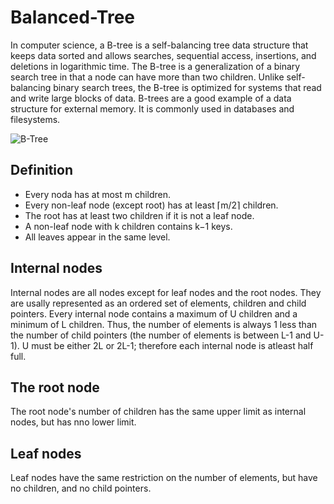 # Balanced-Tree

In computer science, a B-tree is a self-balancing tree data structure that keeps data sorted and allows searches, sequential access, insertions, and deletions in logarithmic time. The B-tree is a generalization of a binary search tree in that a node can have more than two children. Unlike self-balancing binary search trees, the B-tree is optimized for systems that read and write large blocks of data. B-trees are a good example of a data structure for external memory. It is commonly used in databases and filesystems.

![B-Tree](http://bluerwhite.org/btree/tree-search.gif)

## Definition

- Every noda has at most m children.
- Every non-leaf node (except root) has at least ⌈m/2⌉ children.
- The root has at least two children if it is not a leaf node.
- A non-leaf node with k children contains k−1 keys.
- All leaves appear in the same level.

## Internal nodes

Internal nodes are all nodes except for leaf nodes and the root nodes. They are usally represented as an ordered set of elements, children and child pointers. Every internal node contains a maximum of U children and a minimum of L children. Thus, the number of elements is always 1 less than the number of child pointers (the number of elements is between L-1 and U-1). U must be either 2L or 2L-1; therefore each internal node is atleast half full.

## The root node

The root node's number of children has the same upper limit as internal nodes, but has nno lower limit. 

## Leaf nodes

Leaf nodes have the same restriction on the number of elements, but have no children, and no child pointers.
